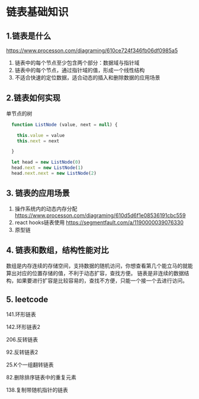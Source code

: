 # 链表基础知识 #

## 1.链表是什么 ##

https://www.processon.com/diagraming/610ce724f346fb06df0985a5

1. 链表中的每个节点至少包含两个部分：数据域与指针域
2. 链表中的每个节点，通过指针域的值，形成一个线性结构
3. 不适合快速的定位数据，适合动态的插入和删除数据的应用场景

## 2.链表如何实现 ##

单节点的树

```js
  function ListNode (value, next = null) {

    this.value = value
    this.next = next

  }

  let head = new ListNode(0)
  head.next = new ListNode(1)
  head.next.next = new ListNode(2)
```

## 3. 链表的应用场景 ##

1. 操作系统内的动态内存分配
https://www.processon.com/diagraming/610d5d6f1e08536191cbc559
2. react hooks链表使用
https://segmentfault.com/a/1190000039076330
3. 原型链

## 4. 链表和数组，结构性能对比 ##

数组是内存连续的存储空间，支持数据的随机访问，你想查看第几个能立马的就能算出对应的位置存储的值，不利于动态扩容，查找方便。
链表是非连续的数据结构，如果要进行扩容是比较容易的，查找不方便，只能一个接一个去进行访问。

## 5. leetcode ##

141.环形链表

142.环形链表2

206.反转链表

92.反转链表2

25.K个一组翻转链表

82.删除排序链表中的重复元素

138.复制带随机指针的链表
